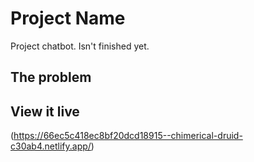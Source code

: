 # Project Name

Project chatbot. Isn't finished yet.

## The problem



## View it live

(https://66ec5c418ec8bf20dcd18915--chimerical-druid-c30ab4.netlify.app/)
